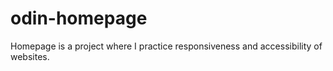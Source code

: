 # odin-homepage

Homepage is a project where I practice responsiveness and accessibility of websites.
